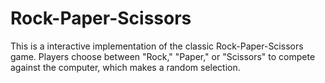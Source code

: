 # Rock-Paper-Scissors
This is a interactive implementation of the classic Rock-Paper-Scissors game. Players choose between "Rock," "Paper," or "Scissors" to compete against the computer, which makes a random selection.
